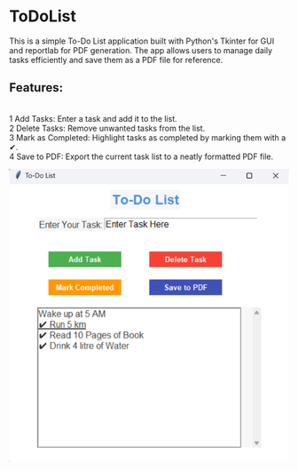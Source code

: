 # ToDoList
<p>This is a simple To-Do List application built with Python's Tkinter for GUI and reportlab for PDF generation. The app allows users to manage daily tasks efficiently and save them as a PDF file for reference.</p>

<h2>Features:</h2><br>
1 Add Tasks: Enter a task and add it to the list.<br>
2 Delete Tasks: Remove unwanted tasks from the list.<br>
3 Mark as Completed: Highlight tasks as completed by marking them with a ✔.<br>
4 Save to PDF: Export the current task list to a neatly formatted PDF file.<br>

![ToDoList](Todo.png)
